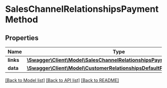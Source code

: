 # SalesChannelRelationshipsPaymentMethod

## Properties
Name | Type | Description | Notes
------------ | ------------- | ------------- | -------------
**links** | [**\Swagger\Client\Model\SalesChannelRelationshipsPaymentMethodLinks**](SalesChannelRelationshipsPaymentMethodLinks.md) |  | [optional] 
**data** | [**\Swagger\Client\Model\CustomerRelationshipsDefaultPaymentMethodData**](CustomerRelationshipsDefaultPaymentMethodData.md) |  | [optional] 

[[Back to Model list]](../../README.md#documentation-for-models) [[Back to API list]](../../README.md#documentation-for-api-endpoints) [[Back to README]](../../README.md)

